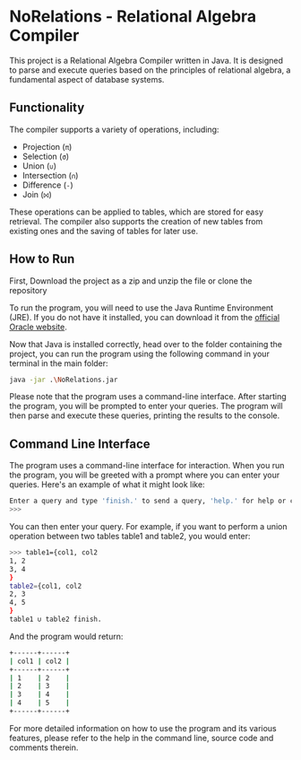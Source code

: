 # NoRelations - Relational Algebra Compiler

This project is a Relational Algebra Compiler written in Java. It is designed to parse and execute queries based on the principles of relational algebra, a fundamental aspect of database systems.

## Functionality

The compiler supports a variety of operations, including:

- Projection (`π`)
- Selection (`σ`)
- Union (`∪`)
- Intersection (`∩`)
- Difference (`-`)
- Join (`⨝`)

These operations can be applied to tables, which are stored for easy retrieval. The compiler also supports the creation of new tables from existing ones and the saving of tables for later use.

## How to Run

First, Download the project as a zip and unzip the file or clone the repository

To run the program, you will need to use the Java Runtime Environment (JRE). If you do not have it installed, you can download it from the [official Oracle website](https://www.oracle.com/java/technologies/javase-jre8-downloads.html).

Now that Java is installed correctly, head over to the folder containing the project,
you can run the program using the following command in your terminal in the main folder:

```bash
java -jar .\NoRelations.jar
```

Please note that the program uses a command-line interface. After starting the program, you will be prompted to enter your queries. The program will then parse and execute these queries, printing the results to the console.

## Command Line Interface

The program uses a command-line interface for interaction. When you run the program, you will be greeted with a prompt where you can enter your queries. Here's an example of what it might look like:

```bash
Enter a query and type 'finish.' to send a query, 'help.' for help or commands, or 'exit.' to quit.
>>>
```
You can then enter your query. For example, if you want to perform a union operation between two tables table1 and table2, you would enter:
```bash
>>> table1={col1, col2
1, 2
3, 4
}
table2={col1, col2
2, 3
4, 5
}
table1 ∪ table2 finish.
```
And the program would return:
```bash
+------+------+
| col1 | col2 |
+------+------+
| 1    | 2    |
| 2    | 3    |
| 3    | 4    |
| 4    | 5    |
+------+------+
```
For more detailed information on how to use the program and its various features, please refer to the help in the command line, source code and comments therein.
